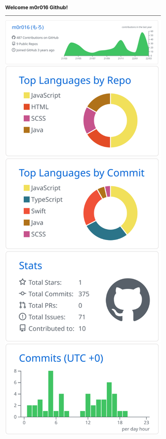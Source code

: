 ### Welcome m0r016 Github!

---
[![](https://raw.githubusercontent.com/m0r016/m0r016/main/profile-summary-card-output/github/0-profile-details.svg)](https://github.com/vn7n24fzkq/github-profile-summary-cards)
[![](https://raw.githubusercontent.com/m0r016/m0r016/main/profile-summary-card-output/github/1-repos-per-language.svg)](https://github.com/vn7n24fzkq/github-profile-summary-cards) 
[![](https://raw.githubusercontent.com/m0r016/m0r016/main/profile-summary-card-output/github/2-most-commit-language.svg)](https://github.com/vn7n24fzkq/github-profile-summary-cards)
[![](https://raw.githubusercontent.com/m0r016/m0r016/main/profile-summary-card-output/github/3-stats.svg)](https://github.com/vn7n24fzkq/github-profile-summary-cards) 
[![](https://raw.githubusercontent.com/m0r016/m0r016/main/profile-summary-card-output/github/4-productive-time.svg)](https://github.com/vn7n24fzkq/github-profile-summary-cards)
